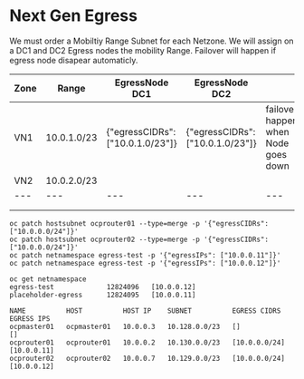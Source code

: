 # Next Gen Egress

We must order a Mobiltiy Range Subnet for each Netzone. We will assign on a DC1 and DC2 Egress nodes the mobility Range.
Failover will happen if egress node disapear automaticly.

|  Zone | Range | EgressNode DC1 | EgressNode DC2   |   |   |
|---|---|---|---|---|---|
|  VN1 | 10.0.1.0/23  | {"egressCIDRs": ["10.0.1.0/23"]}  |  {"egressCIDRs": ["10.0.1.0/23"]} | failover happen when Node goes down  |   |
|  VN2 | 10.0.2.0/23  |   |   |   |   |
|---|---|---|---|---|
|   |   |   |   |   |
|   |   |   |   |   |

```
oc patch hostsubnet ocprouter01 --type=merge -p '{"egressCIDRs": ["10.0.0.0/24"]}'
oc patch hostsubnet ocprouter02 --type=merge -p '{"egressCIDRs": ["10.0.0.0/24"]}'
oc patch netnamespace egress-test -p '{"egressIPs": ["10.0.0.11"]}'
oc patch netnamespace egress-test -p '{"egressIPs": ["10.0.0.12"]}'

oc get netnamespace
egress-test             12824096   [10.0.0.12]
placeholder-egress      12824095   [10.0.0.11]

NAME          HOST          HOST IP    SUBNET          EGRESS CIDRS    EGRESS IPS
ocpmaster01   ocpmaster01   10.0.0.3   10.128.0.0/23   []              []
ocprouter01   ocprouter01   10.0.0.2   10.130.0.0/23   [10.0.0.0/24]   [10.0.0.11]
ocprouter02   ocprouter02   10.0.0.7   10.129.0.0/23   [10.0.0.0/24]   [10.0.0.12]
```
